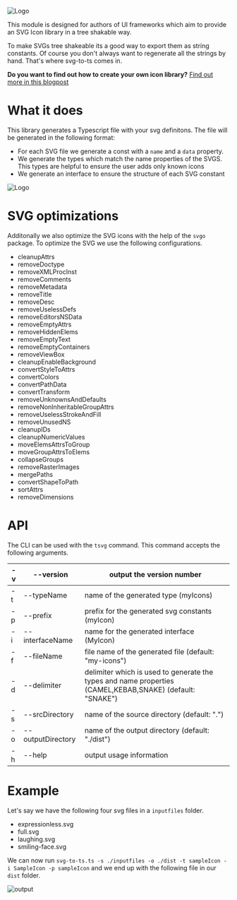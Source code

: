 ![Logo](https://raw.githubusercontent.com/kreuzerk/svg-to-ts/master/assets/logo.png)

This module is designed for authors of UI frameworks which aim to
provide an SVG Icon library in a tree shakable way.

To make SVGs tree shakeable its a good way to export them as string constants.
Of course you don't always want to regenerate all the strings by hand. That's where
svg-to-ts comes in.

**Do you want to find out how to create your own icon library?** [Find out more in this blogpost](https://medium.com/angular-in-depth/how-to-create-an-icon-library-in-angular-4f8863d95a)

# What it does

This library generates a Typescript file with your svg definitons. The file
will be generated in the following format:

- For each SVG file we generate a const with a `name` and a `data` property.
- We generate the types which match the name properties of the SVGS. This types are helpful to ensure the user adds only known icons
- We generate an interface to ensure the structure of each SVG constant

![Logo](https://raw.githubusercontent.com/kreuzerk/svg-to-ts/master/assets/howItWorks.png)

# SVG optimizations

Additonally we also optimize the SVG icons with the help of the `svgo` package. To optimize the SVG we use the following configurations.

- cleanupAttrs
- removeDoctype
- removeXMLProcInst
- removeComments
- removeMetadata
- removeTitle
- removeDesc
- removeUselessDefs
- removeEditorsNSData
- removeEmptyAttrs
- removeHiddenElems
- removeEmptyText
- removeEmptyContainers
- removeViewBox
- cleanupEnableBackground
- convertStyleToAttrs
- convertColors
- convertPathData
- convertTransform
- removeUnknownsAndDefaults
- removeNonInheritableGroupAttrs
- removeUselessStrokeAndFill
- removeUnusedNS
- cleanupIDs
- cleanupNumericValues
- moveElemsAttrsToGroup
- moveGroupAttrsToElems
- collapseGroups
- removeRasterImages
- mergePaths
- convertShapeToPath
- sortAttrs
- removeDimensions

# API

The CLI can be used with the `tsvg` command. This command accepts the following arguments.

| -v  | --version                  | output the version number                                                                                |
| --- | -------------------------- | -------------------------------------------------------------------------------------------------------- |
| -t  | --typeName <string>        | name of the generated type (myIcons)                                                                     |
| -p  | --prefix <string>          | prefix for the generated svg constants (myIcon)                                                          |
| -i  | --interfaceName <string>   | name for the generated interface (MyIcon)                                                                |
| -f  | --fileName <string>        | file name of the generated file (default: "my-icons")                                                    |
| -d  | --delimiter <Delimiter>    | delimiter which is used to generate the types and name properties (CAMEL,KEBAB,SNAKE) (default: "SNAKE") |
| -s  | --srcDirectory <string>    | name of the source directory (default: ".")                                                              |
| -o  | --outputDirectory <string> | name of the output directory (default: "./dist")                                                         |
| -h  | --help                     | output usage information                                                                                 |

# Example

Let's say we have the following four svg files in a `inputfiles` folder.

- expressionless.svg
- full.svg
- laughing.svg
- smiling-face.svg

We can now run
`svg-to-ts.ts -s ./inputfiles -o ./dist -t sampleIcon -i SampleIcon -p sampleIcon`
and we end up with the following file in our `dist` folder.

![output](https://raw.githubusercontent.com/kreuzerk/svg-to-ts/master/assets/output.png)
